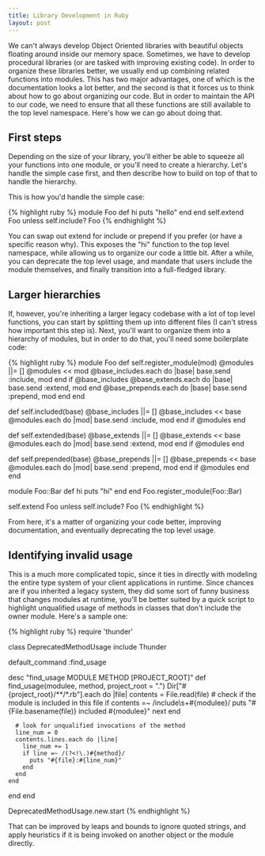 ```yaml
---
title: Library Development in Ruby
layout: post
---
```

We can't always develop Object Oriented libraries with beautiful objects floating around inside our memory space. Sometimes, we have to develop procedural libraries (or are tasked with improving existing code). In order to organize these libraries better, we usually end up combining related functions into modules. This has two major advantages, one of which is the documentation looks a lot better, and the second is that it forces us to think about how to go about organizing our code. But in order to maintain the API to our code, we need to ensure that all these functions are still available to the top level namespace. Here's how we can go about doing that.

## First steps

Depending on the size of your library, you'll either be able to squeeze all your functions into one module, or you'll need to create a hierarchy. Let's handle the simple case first, and then describe how to build on top of that to handle the hierarchy.

This is how you'd handle the simple case:

{% highlight ruby %}
module Foo
  def hi
    puts "hello"
  end
end
self.extend Foo unless self.include? Foo
{% endhighlight %}

You can swap out extend for include or prepend if you prefer (or have a specific reason why). This exposes the "hi" function to the top level namespace, while allowing us to organize our code a little bit. After a while, you can deprecate the top level usage, and mandate that users include the module themselves, and finally transition into a full-fledged library.

## Larger hierarchies

If, however, you're inheriting a larger legacy codebase with a lot of top level functions, you can start by splitting them up into different files (I can't stress how important this step is). Next, you'll want to organize them into a hierarchy of modules, but in order to do that, you'll need some boilerplate code:

{% highlight ruby %}
module Foo
  def self.register_module(mod)
    @modules ||= []
    @modules << mod
    @base_includes.each do |base|
      base.send :include, mod
    end if @base_includes
    @base_extends.each do |base|
      base.send :extend, mod
    end
    @base_prepends.each do |base|
      base.send :prepend, mod
    end
  end

  def self.included(base)
    @base_includes ||= []
    @base_includes << base
    @modules.each do |mod|
      base.send :include, mod
    end if @modules
  end

  def self.extended(base)
    @base_extends ||= []
    @base_extends << base
    @modules.each do |mod|
      base.send :extend, mod
    end if @modules
  end

  def self.prepended(base)
    @base_prepends ||= []
    @base_prepends << base
    @modules.each do |mod|
      base.send :prepend, mod
    end if @modules
  end
end

module Foo::Bar
  def hi
    puts "hi"
  end
end
Foo.register_module(Foo::Bar)

self.extend Foo unless self.include? Foo
{% endhighlight %}

From here, it's a matter of organizing your code better, improving documentation, and eventually deprecating the top level usage.

## Identifying invalid usage

This is a much more complicated topic, since it ties in directly with modeling the entire type system of your client applications in runtime. Since chances are if you inherited a legacy system, they did some sort of funny business that changes modules at runtime, you'll be better suited by a quick script to highlight unqualified usage of methods in classes that don't include the owner module. Here's a sample one:

{% highlight ruby %}
require 'thunder'

class DeprecatedMethodUsage
  include Thunder

  default_command :find_usage

  desc "find_usage MODULE METHOD [PROJECT_ROOT]"
  def find_usage(modulee, method, project_root = ".")
    Dir["#{project_root}/**/*.rb"].each do |file|
      contents = File.read(file)
      # check if the module is included in this file
      if contents =~ /include\s+#{modulee}/
        puts "#{File.basename(file)} included #{modulee}"
        next
      end

      # look for unqualified invocations of the method
      line_num = 0
      contents.lines.each do |line|
        line_num += 1
        if line =~ /(?<!\.)#{method}/
          puts "#{file}:#{line_num}"
        end
      end
    end
  end
end

DeprecatedMethodUsage.new.start
{% endhighlight %}

That can be improved by leaps and bounds to ignore quoted strings, and apply heuristics if it is being invoked on another object or the module directly.